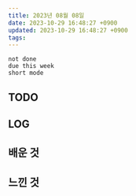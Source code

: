 ```yaml
---
title: 2023년 08월 08일
date: 2023-10-29 16:48:27 +0900
updated: 2023-10-29 16:48:27 +0900
tags: 
---
```


```tasks
not done 
due this week
short mode
```

## TODO

## LOG

## 배운 것

## 느낀 것